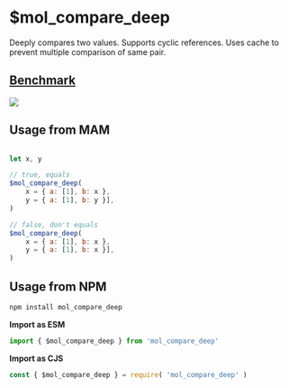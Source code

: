 # $mol_compare_deep

Deeply compares two values. Supports cyclic references. Uses cache to prevent multiple comparison of same pair.

## [Benchmark](https://perf.js.hyoo.ru/#!prefixes=%5B%22const%20compare%20%3D%20%24mol_compare_deep%22%2C%22const%20compare%20%3D%20%24mol_import.module%28%5Cn%5Ct'https%3A%2F%2Fesm.sh%2Fdeep-eql'%5Cn%29.default%22%2C%22const%20compare%20%3D%20%24mol_import.module%28%5Cn%5Ct'https%3A%2F%2Fesm.sh%2Fdeep-equal'%5Cn%29.default%22%2C%22const%20compare%20%3D%20%24mol_import.module%28%5Cn%5Ct'https%3A%2F%2Fesm.sh%2Ffast-equals'%5Cn%29.circularDeepEqual%22%5D/prefix=let%20base%20%3D%20%7B%7D%0Alet%20el%20%3D%20document.createElement%28%20'div'%20%29%0Alet%20res%20%3D%20false%0A%0Aconst%20make%20%3D%20%28%29%3D%3E%20%7B%0A%0A%09const%20next%20%3D%20%7B%0A%09%09val%3A%20%5B%20true%2C%201%2C%20'2'%20%5D%2C%0A%09%09obj%3A%20%5B%0A%09%09%09%2F3%2F%2C%0A%09%09%09el%2C%0A%09%09%09new%20Map%2C%0A%09%09%09new%20Set%2C%0A%09%09%09new%20Date%281%29%2C%0A%09%09%5D%2C%0A%09%7D%0A%0A%09next.obj.push%28%0A%09%09next%2C%0A%09%09next.val%2C%0A%09%09next.obj%2C%0A%09%29%0A%0A%09return%20next%0A%7D/sources=%5B%22const%20next%7B%23%7D%20%3D%20make%28%29%5Cnres%20%3D%20compare%28%20base%2C%20next%7B%23%7D%20%29%5Cnbase%20%3D%20next%7B%23%7D%22%2C%22const%20next%7B%23%7D%20%3D%20make%28%29%5Cnres%20%3D%20compare%28%20base%2C%20next%7B%23%7D%20%29%5Cnbase%20%3D%20next%7B%23%7D%22%2C%22const%20next%7B%23%7D%20%3D%20make%28%29%5Cnres%20%3D%20compare%28%20base%2C%20next%7B%23%7D%2C%20%7B%20strict%3A%20true%20%7D%20%29%5Cnbase%20%3D%20next%7B%23%7D%22%2C%22const%20next%7B%23%7D%20%3D%20make%28%29%5Cnres%20%3D%20compare%28%20base%2C%20next%7B%23%7D%20%29%5Cnbase%20%3D%20next%7B%23%7D%22%5D/postfix=const%20x%20%3D%20%5B1%5D%0A%24mol_assert_ok%28%20compare%28%0A%09%5B%7B%20a%3A%20%5B1%5D%2C%20b%3A%20%20x%20%20%7D%5D%2C%0A%09%5B%7B%20a%3A%20%20x%2C%20%20b%3A%20%5B1%5D%20%7D%5D%2C%0A%29%20%29%0A%0A%24mol_assert_not%28%20compare%28%20%7B%7D%2C%20make%28%29%20%29%20%29%0A%24mol_assert_ok%28%20compare%28%20make%28%29%2C%20make%28%29%20%29%20%29)

![](https://i.imgur.com/cpIehkv.png)

## Usage from MAM

```js

let x, y

// true, equals
$mol_compare_deep(
	x = { a: [1], b: x },
	y = { a: [1], b: y }],
)

// false, don't equals
$mol_compare_deep(
	x = { a: [1], b: x },
	y = { a: [1], b: x }],
)
```

## Usage from NPM

```sh
npm install mol_compare_deep
```

**Import as ESM**

```js
import { $mol_compare_deep } from 'mol_compare_deep'
```

**Import as CJS**

```js
const { $mol_compare_deep } = require( 'mol_compare_deep' )
```
